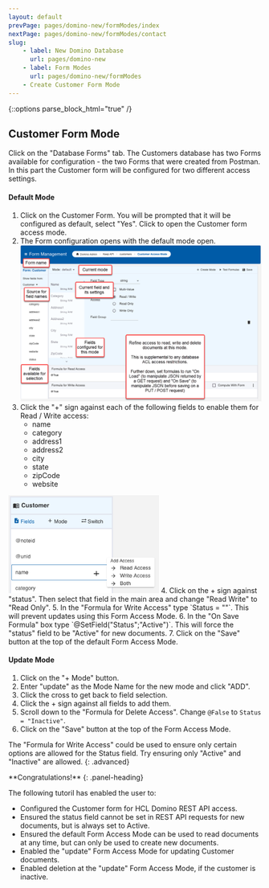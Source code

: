 ```yaml
---
layout: default
prevPage: pages/domino-new/formModes/index
nextPage: pages/domino-new/formModes/contact
slug:
    - label: New Domino Database
      url: pages/domino-new
    - label: Form Modes
      url: pages/domino-new/formModes
    - Create Customer Form Mode
---
```


{::options parse_block_html="true" /}

## Customer Form Mode

Click on the "Database Forms" tab. The Customers database has two Forms available for configuration - the two Forms that were created from Postman. In this part the Customer form will be configured for two different access settings.

#### Default Mode
1. Click on the Customer Form. You will be prompted that it will be configured as default, select "Yes". Click to open the Customer form access mode.
2. The Form configuration opens with the default mode open.
![Form Access Modes](../images/formModes/form-modes.png)
3. Click the "+" sign against each of the following fields to enable them for Read / Write access:
    - name
    - category
    - address1
    - address2
    - city
    - state
    - zipCode
    - website<br/>
<img src="../images/formModes/names_field.png" alt="Names field" width="300px"/>
4. Click on the + sign against "status". Then select that field in the main area and change "Read Write" to "Read Only".
5. In the "Formula for Write Access" type `Status = ""`. This will prevent updates using this Form Access Mode.
6. In the "On Save Formula" box type `@SetField("Status";"Active")`. This will force the "status" field to be "Active" for new documents.
7. Click on the "Save" button at the top of the default Form Access Mode.

#### Update Mode

1. Click on the "+ Mode" button.
2. Enter "update" as the Mode Name for the new mode and click "ADD".
3. Click the cross to get back to field selection.
4. Click the + sign against all fields to add them.
5. Scroll down to the "Formula for Delete Access". Change `@False` to `Status = "Inactive"`.
6. Click on the "Save" button at the top of the Form Access Mode.

The "Formula for Write Access" could be used to ensure only certain options are allowed for the Status field. Try ensuring only "Active" and "Inactive" are allowed.
{: .advanced}
<br/>

<div class="panel panel-success">
**Congratulations!**
{: .panel-heading}
<div class="panel-body">

The following tutoril has enabled the user to:

- Configured the Customer form for HCL Domino REST API access.
- Ensured the status field cannot be set in REST API requests for new documents, but is always set to Active.
- Ensured the default Form Access Mode can be used to read documents at any time, but can only be used to create new documents.
- Enabled the "update" Form Access Mode for updating Customer documents.
- Enabled deletion at the "update" Form Access Mode, if the customer is inactive.

</div>
</div>